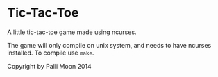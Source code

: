 Tic-Tac-Toe
===========

A little tic-tac-toe game made using ncurses.

The game will only compile on unix system, and needs to have ncurses installed. To compile use `make`.

Copyright by Palli Moon 2014
